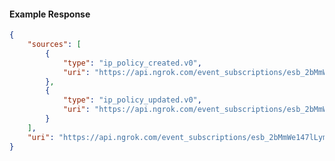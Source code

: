 <!-- Code generated for API Clients. DO NOT EDIT. -->

#### Example Response

```json
{
	"sources": [
		{
			"type": "ip_policy_created.v0",
			"uri": "https://api.ngrok.com/event_subscriptions/esb_2bMmWe147lLymsHE8kAmxK5zsJ3/sources/ip_policy_created.v0"
		},
		{
			"type": "ip_policy_updated.v0",
			"uri": "https://api.ngrok.com/event_subscriptions/esb_2bMmWe147lLymsHE8kAmxK5zsJ3/sources/ip_policy_updated.v0"
		}
	],
	"uri": "https://api.ngrok.com/event_subscriptions/esb_2bMmWe147lLymsHE8kAmxK5zsJ3/sources"
}
```

